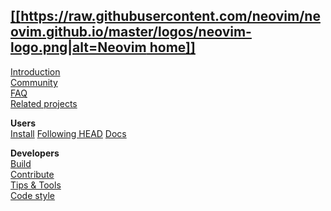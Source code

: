 [[[https://raw.githubusercontent.com/neovim/neovim.github.io/master/logos/neovim-logo.png|alt=Neovim home]]](Home)
--
[Introduction](Introduction)   
[Community](http://neovim.io/community/)  
[FAQ](FAQ)  
[Related projects](Related-projects)

**Users**  
[Install](Installing-Neovim) 
[Following HEAD](Following-HEAD) 
[Docs](http://neovim.io/doc/) 

**Developers**  
[Build](Building-Neovim)  
[Contribute](https://github.com/neovim/neovim/blob/master/CONTRIBUTING.md)  
[Tips & Tools](Development-tips)  
[Code style](https://neovim.io/develop/style-guide.xml)  